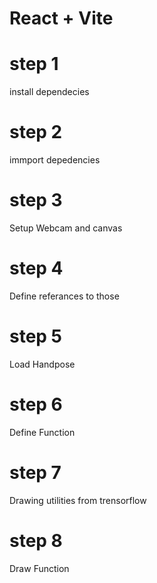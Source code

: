 # React + Vite

# step 1
install dependecies

# step 2
immport depedencies

# step 3
Setup Webcam and canvas

# step 4 
Define referances to those

# step 5 
Load Handpose

# step 6
Define Function

# step 7
Drawing utilities from trensorflow

# step 8
Draw Function